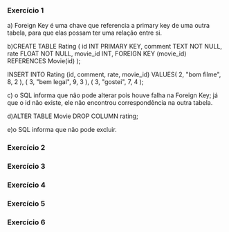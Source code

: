 ### Exercício 1
a) Foreign Key é uma chave que referencia a primary key de uma outra tabela, para que elas possam ter uma relação entre si.

b)CREATE TABLE Rating (
	id INT PRIMARY KEY,
    comment TEXT NOT NULL,
	rate FLOAT NOT NULL,
    movie_id INT,
    FOREIGN KEY (movie_id) REFERENCES Movie(id)
);

INSERT INTO Rating (id, comment, rate, movie_id)
VALUES(
2,
"bom filme",
8,
2
),
(
3,
"bem legal",
9,
3
),
(
3,
"gostei",
7,
4
);

c) o SQL informa que não pode alterar pois houve falha na Foreign Key;  já que o id não existe, ele não encontrou correspondência na outra tabela.

d)ALTER TABLE Movie DROP COLUMN rating;

e)o SQL informa que não pode excluir. 

### Exercício 2


### Exercício 3


### Exercício 4


### Exercício 5


### Exercício 6

	

